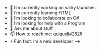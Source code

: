 
- 🔭 I’m currently working on valiry launcher.
- 🌱 I’m currently learning HTML
- 👯 I’m looking to collaborate on C#
- 🤔 I’m looking for help with a Program
- 💬 Ask me about stuff
- 📫 How to reach me: quiquxll#2526
- ⚡ Fun fact: Im a new developer
-->
